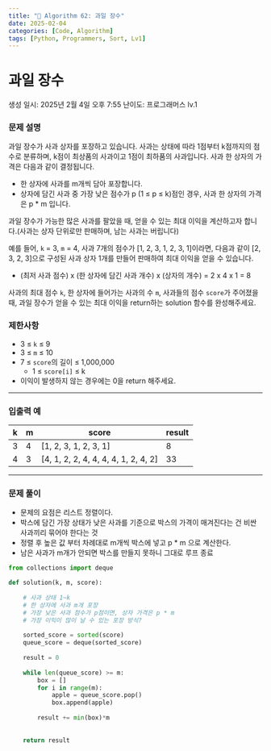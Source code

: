 ```yaml
---
title: "🧠 Algorithm 62: 과일 장수"
date: 2025-02-04
categories: [Code, Algorithm]
tags: [Python, Programmers, Sort, Lv1]
---
```


# 과일 장수

생성 일시: 2025년 2월 4일 오후 7:55
난이도: 프로그래머스 lv.1

### **문제 설명**

과일 장수가 사과 상자를 포장하고 있습니다. 사과는 상태에 따라 1점부터 k점까지의 점수로 분류하며, k점이 최상품의 사과이고 1점이 최하품의 사과입니다. 사과 한 상자의 가격은 다음과 같이 결정됩니다.

- 한 상자에 사과를 m개씩 담아 포장합니다.
- 상자에 담긴 사과 중 가장 낮은 점수가 p (1 ≤ p ≤ k)점인 경우, 사과 한 상자의 가격은 p * m 입니다.

과일 장수가 가능한 많은 사과를 팔았을 때, 얻을 수 있는 최대 이익을 계산하고자 합니다.(사과는 상자 단위로만 판매하며, 남는 사과는 버립니다)

예를 들어, `k` = 3, `m` = 4, 사과 7개의 점수가 [1, 2, 3, 1, 2, 3, 1]이라면, 다음과 같이 [2, 3, 2, 3]으로 구성된 사과 상자 1개를 만들어 판매하여 최대 이익을 얻을 수 있습니다.

- (최저 사과 점수) x (한 상자에 담긴 사과 개수) x (상자의 개수) = 2 x 4 x 1 = 8

사과의 최대 점수 `k`, 한 상자에 들어가는 사과의 수 `m`, 사과들의 점수 `score`가 주어졌을 때, 과일 장수가 얻을 수 있는 최대 이익을 return하는 solution 함수를 완성해주세요.

### 제한사항

- 3 ≤ `k` ≤ 9
- 3 ≤ `m` ≤ 10
- 7 ≤ `score`의 길이 ≤ 1,000,000
    - 1 ≤ `score[i]` ≤ k
- 이익이 발생하지 않는 경우에는 0을 return 해주세요.

---

### 입출력 예

| k | m | score | result |
| --- | --- | --- | --- |
| 3 | 4 | [1, 2, 3, 1, 2, 3, 1] | 8 |
| 4 | 3 | [4, 1, 2, 2, 4, 4, 4, 4, 1, 2, 4, 2] | 33 |

---

### 문제 풀이

- 문제의 요점은 리스트 정렬이다.
- 박스에 담긴 가장 상태가 낮은 사과를 기준으로 박스의 가격이 매겨진다는 건 비싼 사과끼리 묶어야 한다는 것
- 정렬 후 높은 값 부터 차례대로 m개씩 박스에 넣고 p * m 으로 계산한다.
- 남은 사과가 m개가 안되면 박스를 만들지 못하니 그대로 루프 종료

```python
from collections import deque

def solution(k, m, score):
    
    # 사과 상태 1~k
    # 한 상자에 사과 m개 포장
    # 가장 낮은 사과 점수가 p점이면, 상자 가격은 p * m
    # 가장 이익이 많이 날 수 있는 포장 방식?
    
    sorted_score = sorted(score)
    queue_score = deque(sorted_score)
    
    result = 0
    
    while len(queue_score) >= m:
        box = []
        for i in range(m):
            apple = queue_score.pop()
            box.append(apple)
            
        result += min(box)*m
        
    
    return result
```
